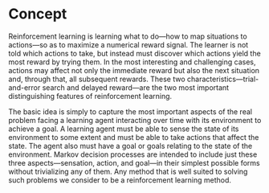 # Concept
Reinforcement learning is learning what to do—how to map situations to actions—so
as to maximize a numerical reward signal. The learner is not told which actions to
take, but instead must discover which actions yield the most reward by trying them. In
the most interesting and challenging cases, actions may affect not only the immediate reward but also the next situation and, through that, all subsequent rewards. These two
characteristics—trial-and-error search and delayed reward—are the two most important
distinguishing features of reinforcement learning.

The basic idea
is simply to capture the most important aspects of the real problem facing a learning
agent interacting over time with its environment to achieve a goal. A learning agent
must be able to sense the state of its environment to some extent and must be able to
take actions that affect the state. The agent also must have a goal or goals relating to
the state of the environment. Markov decision processes are intended to include just
these three aspects—sensation, action, and goal—in their simplest possible forms without
trivializing any of them. Any method that is well suited to solving such problems we
consider to be a reinforcement learning method.